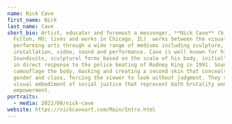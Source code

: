 ```yaml
---
name: Nick Cave
first_name: Nick
last_name: Cave
short_bio: Artist, educator and foremost a messenger, **Nick Cave** (b. 1959,
  Fulton, MO; lives and works in Chicago, IL)  works between the visual and
  performing arts through a wide range of mediums including sculpture,
  installation, video, sound and performance. Cave is well known for his
  Soundsuits, sculptural forms based on the scale of his body, initially created
  in direct response to the police beating of Rodney King in 1991. Soundsuits
  camouflage the body, masking and creating a second skin that conceals race,
  gender and class, forcing the viewer to look without judgment. They serve as a
  visual embodiment of social justice that represent both brutality and
  empowerment.
portraits:
  - media: 2022/08/nick-cave
website: https://nickcaveart.com/Main/Intro.html
---
```

